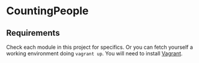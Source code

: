 # CountingPeople

## Requirements
Check each module in this project for specifics. Or you can fetch yourself a working environment doing `vagrant up`. You will need to install [Vagrant](https://www.vagrantup.com/downloads.html).
